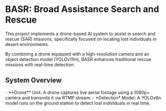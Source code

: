 <h1>BASR: Broad Assistance Search and Rescue</h1>

This project implements a drone-based AI system to assist in search and rescue (SAR) missions, specifically focused on locating lost individuals in desert environments.

By combining a drone equipped with a high-resolution camera and an object detection model (YOLOv11m), BASR enhances traditional rescue missions with real-time detection

<h2>System Overview</h2>
- **Drone** Unit: A drone captures live aerial footage using a 1080p+ camera and transmits it via RTMP stream.
- *Detection* Model: A YOLOv8n model runs on the ground station to detect lost individuals in real time.

